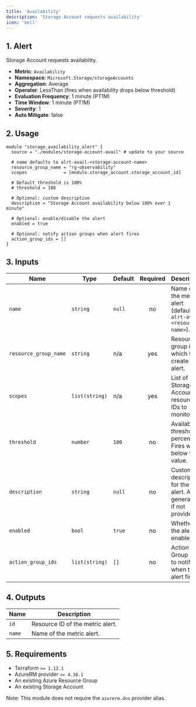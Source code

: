 ```yaml
---
title: 'Availability'
description: 'Storage Account requests availability'
icon: 'bell'
---
```


## 1. Alert
Storage Account requests availability.

- **Metric**: `Availability`
- **Namespace**: `Microsoft.Storage/storageAccounts`
- **Aggregation**: Average
- **Operator**: LessThan (fires when availability drops below threshold)
- **Evaluation Frequency**: 1 minute (PT1M)
- **Time Window**: 1 minute (PT1M)
- **Severity**: 1
- **Auto Mitigate**: false

## 2. Usage
```hcl main.tf
module "storage_availability_alert" {
  source = "./modules/storage-account-avail" # update to your source

  # name defaults to alrt-avail-<storage-account-name>
  resource_group_name = "rg-observability"
  scopes              = [module.storage_account.storage_account_id]

  # Default threshold is 100%
  # threshold = 100

  # Optional: custom description
  description = "Storage Account availability below 100% over 1 minute"

  # Optional: enable/disable the alert
  enabled = true

  # Optional: notify action groups when alert fires
  action_group_ids = []
}
```

## 3. Inputs
| Name | Type | Default | Required | Description |
|------|------|---------|:--------:|-------------|
| `name` | `string` | `null` | no | Name of the metric alert (defaults to `alrt-avail-<resource-name>`). |
| `resource_group_name` | `string` | n/a | yes | Resource group in which to create the alert. |
| `scopes` | `list(string)` | n/a | yes | List of Storage Account resource IDs to monitor. |
| `threshold` | `number` | `100` | no | Availability threshold percentage. Fires when below this value. |
| `description` | `string` | `null` | no | Custom description for the alert. Auto-generated if not provided. |
| `enabled` | `bool` | `true` | no | Whether the alert is enabled. |
| `action_group_ids` | `list(string)` | `[]` | no | Action Group IDs to notify when the alert fires. |

## 4. Outputs
| Name | Description |
|------|-------------|
| `id` | Resource ID of the metric alert. |
| `name` | Name of the metric alert. |

## 5. Requirements
- Terraform `>= 1.12.1`
- AzureRM provider `>= 4.38.1`
- An existing Azure Resource Group
- An existing Storage Account
  
Note: This module does not require the `azurerm.dns` provider alias.
